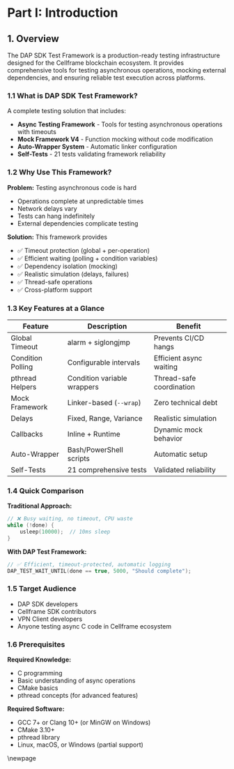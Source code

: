 # Part I: Introduction

## 1. Overview

The DAP SDK Test Framework is a production-ready testing infrastructure designed for the Cellframe blockchain ecosystem. It provides comprehensive tools for testing asynchronous operations, mocking external dependencies, and ensuring reliable test execution across platforms.

### 1.1 What is DAP SDK Test Framework?

A complete testing solution that includes:

- **Async Testing Framework** - Tools for testing asynchronous operations with timeouts
- **Mock Framework V4** - Function mocking without code modification
- **Auto-Wrapper System** - Automatic linker configuration
- **Self-Tests** - 21 tests validating framework reliability

### 1.2 Why Use This Framework?

**Problem:** Testing asynchronous code is hard
- Operations complete at unpredictable times
- Network delays vary
- Tests can hang indefinitely
- External dependencies complicate testing

**Solution:** This framework provides
- ✅ Timeout protection (global + per-operation)
- ✅ Efficient waiting (polling + condition variables)
- ✅ Dependency isolation (mocking)
- ✅ Realistic simulation (delays, failures)
- ✅ Thread-safe operations
- ✅ Cross-platform support

### 1.3 Key Features at a Glance

| Feature | Description | Benefit |
|---------|-------------|---------|
| Global Timeout | alarm + siglongjmp | Prevents CI/CD hangs |
| Condition Polling | Configurable intervals | Efficient async waiting |
| pthread Helpers | Condition variable wrappers | Thread-safe coordination |
| Mock Framework | Linker-based (`--wrap`) | Zero technical debt |
| Delays | Fixed, Range, Variance | Realistic simulation |
| Callbacks | Inline + Runtime | Dynamic mock behavior |
| Auto-Wrapper | Bash/PowerShell scripts | Automatic setup |
| Self-Tests | 21 comprehensive tests | Validated reliability |

### 1.4 Quick Comparison

**Traditional Approach:**
```c
// ❌ Busy waiting, no timeout, CPU waste
while (!done) {
    usleep(10000);  // 10ms sleep
}
```

**With DAP Test Framework:**
```c
// ✅ Efficient, timeout-protected, automatic logging
DAP_TEST_WAIT_UNTIL(done == true, 5000, "Should complete");
```

### 1.5 Target Audience

- DAP SDK developers
- Cellframe SDK contributors
- VPN Client developers
- Anyone testing async C code in Cellframe ecosystem

### 1.6 Prerequisites

**Required Knowledge:**
- C programming
- Basic understanding of async operations
- CMake basics
- pthread concepts (for advanced features)

**Required Software:**
- GCC 7+ or Clang 10+ (or MinGW on Windows)
- CMake 3.10+
- pthread library
- Linux, macOS, or Windows (partial support)

\newpage

